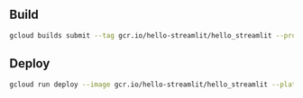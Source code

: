 ## Build
```sh
gcloud builds submit --tag gcr.io/hello-streamlit/hello_streamlit --project=hello-streamlit
```

## Deploy

```sh
gcloud run deploy --image gcr.io/hello-streamlit/hello_streamlit --platform managed --project=hello-streamlit --allow-unauthenticated
```
